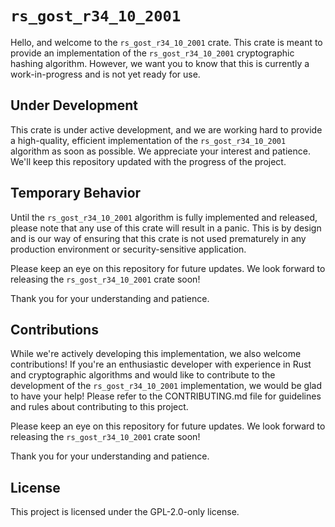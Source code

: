 # `rs_gost_r34_10_2001`
Hello, and welcome to the `rs_gost_r34_10_2001` crate. This crate is meant to provide an implementation of the `rs_gost_r34_10_2001` cryptographic hashing algorithm. However, we want you to know that this is currently a work-in-progress and is not yet ready for use.

## Under Development
This crate is under active development, and we are working hard to provide a high-quality, efficient implementation of the `rs_gost_r34_10_2001` algorithm as soon as possible. We appreciate your interest and patience. We'll keep this repository updated with the progress of the project.

## Temporary Behavior
Until the `rs_gost_r34_10_2001` algorithm is fully implemented and released, please note that any use of this crate will result in a panic. This is by design and is our way of ensuring that this crate is not used prematurely in any production environment or security-sensitive application.

Please keep an eye on this repository for future updates. We look forward to releasing the `rs_gost_r34_10_2001` crate soon!

Thank you for your understanding and patience.

## Contributions
While we're actively developing this implementation, we also welcome contributions! If you're an enthusiastic developer with experience in Rust and cryptographic algorithms and would like to contribute to the development of the `rs_gost_r34_10_2001` implementation, we would be glad to have your help! Please refer to the CONTRIBUTING.md file for guidelines and rules about contributing to this project.

Please keep an eye on this repository for future updates. We look forward to releasing the `rs_gost_r34_10_2001` crate soon!

Thank you for your understanding and patience.

## License
This project is licensed under the GPL-2.0-only license.
